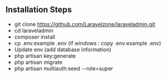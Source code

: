 ## Installation Steps


- git clone https://github.com/Laravelzone/laraveladmin.git
- cd laraveladmin
- composer install
- cp .env.example .env (if windows  : copy .env.example .env)
- Update env (add database information)
- php artisan key:generate
- php artisan migrate
- php artisan multiauth:seed --role=super